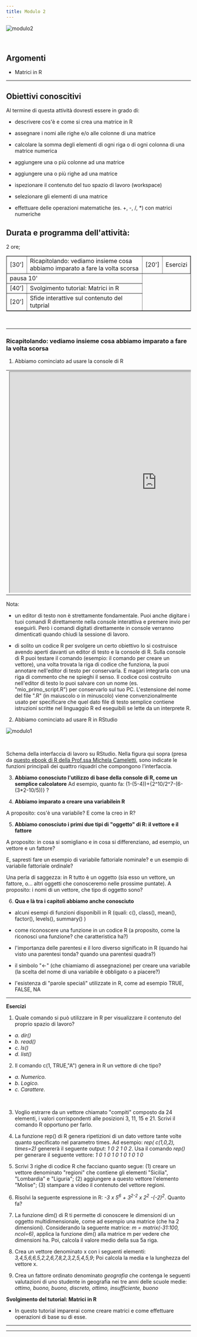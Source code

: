 ```yaml
---
title: Modulo 2
---
```


![modulo2](images/modulo2/modulo2.jpg)

<br>

## Argomenti

- Matrici in R

<hr>

## Obiettivi conoscitivi

Al termine di questa attività dovresti essere in grado di:

- descrivere cos'è e come si crea una matrice in R

- assegnare i nomi alle righe e/o alle colonne di una matrice

- calcolare la somma degli elementi di ogni riga o di ogni colonna di una matrice numerica

- aggiungere una o più colonne ad una matrice

- aggiungere una o più righe ad una matrice

- ispezionare il contenuto del tuo spazio di lavoro (workspace)

- selezionare gli elementi di una matrice

- effettuare delle operazioni matematiche (es. +, -, /, \*) con matrici numeriche


## Durata e programma dell'attività:

2 ore;

<table border="1" width="700">
	<tr>
		<td>[30']</td>
		<td>Ricapitolando: vediamo insieme cosa abbiamo imparato a fare la volta scorsa</td>
		<td>[20']</td>
		<td>Esercizi</td>
	</tr>
	<tr>
	<td colspan="2">pausa 10'</td>
	</tr>
	<tr>
		<td>[40']</td>
		<td>Svolgimento tutorial: Matrici in R</td>		
	</tr>
	<tr>
		<td>[20']</td>
		<td>Sfide interattive sul contenuto del tutprial</td>		
	</tr>
</table>


<br>

<hr>


### Ricapitolando: vediamo insieme cosa abbiamo imparato a fare la volta scorsa

1. Abbiamo cominciato ad usare la console di R


<table>
	<tr>
		<td><iframe src="https://rdrr.io/snippets/embed/" width="800" height="600"></iframe></td>
		<td>Emulatore della console di R disponibile gratuitamente online al link: <a href="https://rdrr.io/snippets/"><(https://rdrr.io/snippets/)</a></td>
	</tr>
</table>

Nota: 

- un editor di testo non è strettamente fondamentale. Puoi anche digitare i tuoi comandi R direttamente nella console interattiva e premere invio per eseguirli. Però i comandi digitati direttamente in console verranno dimenticati quando chiudi la sessione di lavoro.

- di solito un codice R per svolgere un certo obiettivo lo si costruisce avendo aperti davanti un editor di testo e la console di R. Sulla console di R puoi testare il comando (esempio: il comando per creare un vettore), una volta trovata la riga di codice che funziona, la puoi annotare nell'editor di testo per conservarla. E magari integrarla con una riga di commento che ne spieghi il senso. Il codice così costruito nell'editor di testo lo puoi salvare con un nome (es. "mio_primo_script.R") per conservarlo sul tuo PC. L'estensione del nome del file ".R" (in maiuscolo o in minuscolo) viene convenzionalmente usato per specificare che quel dato file di testo semplice contiene istruzioni scritte nel linguaggio R ed eseguibili se lette da un interprete R.


2. Abbiamo cominciato ad usare R in RStudio

![modulo1](images/modulo2/1_rstudiopanels.jpg)

<br>

Schema della interfaccia di lavoro su RStudio. Nella figura qui sopra (presa da [questo ebook di R della Prof.ssa Michela Cameletti](https://bookdown.org/michela_cameletti/sapf2021_rlab_appunti/intro.html), sono indicate le funzioni principali dei quattro riquadri che compongono l'interfaccia.




3. **Abbiamo conosciuto l'utilizzo di base della console di R, come un semplice calcolatore**
Ad esempio, quanto fa: (1-(5-4))+\{2^10/2^7-(6-(3\*2-10\/5))\}  ?

4. **Abbiamo imparato a creare una variabilein R**

A proposito: cos'è una variabile? E come la creo in R?

5. **Abbiamo conosciuto i primi due tipi di "oggetto" di R: il vettore e il fattore**

A proposito: in cosa si somigliano e in cosa si differenziano, ad esempio, un vettore e un fattore?

E, sapresti fare un esempio di variabile fattoriale nominale? e un esempio di variabile fattoriale ordinale?

Una perla di saggezza: in R tutto è un oggetto (sia esso un vettore, un fattore, o... altri oggetti che conosceremo nelle prossime puntate). A proposito: i nomi di un vettore, che tipo di oggetto sono?

6. **Qua e là tra i capitoli abbiamo anche conosciuto**

- alcuni esempi di funzioni disponibili in R (quali: c(), class(), mean(), factor(), levels(), summary() )

- come riconoscere una funzione in un codice R (a proposito, come la riconosci una funzione? che caratteristica ha?)

- l'importanza delle parentesi e il loro diverso significato in R (quando hai visto una parentesi tonda? quando una parentesi quadra?)

- il simbolo "<-" (che chiamiamo di assegnazione) per creare una variabile (la scelta del nome di una variabile è obbligato o a piacere?)

- l'esistenza di "parole speciali" utilizzate in R, come ad esempio TRUE, FALSE, NA

<hr>



**Esercizi**
<br>

1. Quale comando si può utilizzare in R per visualizzare il contenuto del proprio spazio di lavoro?

- *a. dir()*
- *b. read()*
- *c. ls()*
- *d. list()*


2. Il comando  c(1, TRUE,"A") genera in R un vettore di che tipo?

- *a. Numerico.*
- *b. Logico.* 
- *c. Carattere.*

<br>

3. Voglio estrarre da un vettore chiamato "compiti" composto da 24 elementi, i valori corrispondenti alle posizioni 3, 11, 15 e 21. Scrivi il comando R opportuno per farlo.

4. La funzione rep() di R genera ripetizioni di un dato vettore tante volte quanto specificato nel parametro times. Ad esempio: *rep( c(1,0,2), times=2)* genererà il seguente output:  *1 0 2 1 0 2*. Usa il comando *rep()* per generare il seguente vettore: *1 0 1 0 1 0 1 0 1 0 1 0*

5. Scrivi 3 righe di codice R che facciano quanto segue: (1) creare un vettore denominato "regioni" che contiene gli elementi "Sicilia", "Lombardia" e "Liguria"; (2) aggiungere a questo vettore l'elemento "Molise"; (3) stampare a video il contenuto del vettore regioni. 

6. Risolvi la seguente espressione in R: *-3 x 5<sup>6</sup> + 3<sup>2-2</sup> x 2<sup>2</sup> -(-2)<sup>2</sup>*. Quanto fa?

7. La funzione dim() di R ti permette di conoscere le dimensioni di un oggetto multidimensionale, come ad esempio una matrice (che ha 2 dimensioni). Considerando la seguente matrice: *m = matrix(-31:100, ncol=6)*, applica la funzione dim() alla matrice m per vedere che dimensioni ha. Poi, calcola il valore medio della sua 5a riga.

8. Crea un vettore denominato x con i seguenti elementi: *3,4,5,6,6,5,2,2,6,7,8,2,3,2,5,4,5,9*; Poi calcola la media e la lunghezza del vettore x.

9. Crea un fattore ordinato denominato *geografia* che contenga le seguenti valutazioni di uno studente in geografia nei tre anni delle scuole medie: *ottimo, buono, buono, discreto, ottimo, insufficiente, buono*



**Svolgimento del tutorial: Matrici in R**


- In questo tutorial imparerai come creare matrici e come effettuare operazioni di base su di esse. 

<hr>


<hr>

